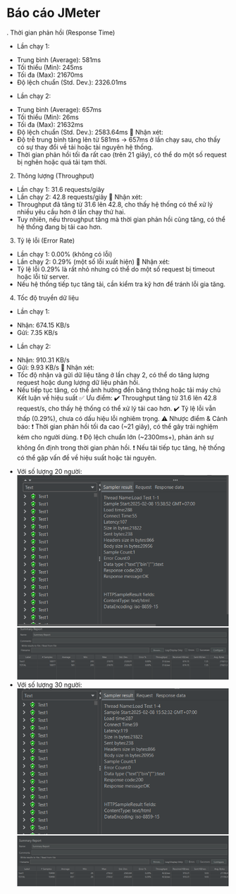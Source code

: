 # Báo cáo JMeter
. Thời gian phản hồi (Response Time)
- Lần chạy 1:
+ Trung bình (Average): 581ms
+ Tối thiểu (Min): 245ms
+ Tối đa (Max): 21670ms
+ Độ lệch chuẩn (Std. Dev.): 2326.01ms
- Lần chạy 2:
+ Trung bình (Average): 657ms
+ Tối thiểu (Min): 26ms
+ Tối đa (Max): 21632ms
+ Độ lệch chuẩn (Std. Dev.): 2583.64ms
📌 Nhận xét:
+ Độ trễ trung bình tăng lên từ 581ms → 657ms ở lần chạy sau, cho thấy có sự thay đổi về tải hoặc tài nguyên hệ thống.
+ Thời gian phản hồi tối đa rất cao (trên 21 giây), có thể do một số request bị nghẽn hoặc quá tải tạm thời.
2. Thông lượng (Throughput)
+ Lần chạy 1: 31.6 requests/giây
+ Lần chạy 2: 42.8 requests/giây
📌 Nhận xét:
+ Throughput đã tăng từ 31.6 lên 42.8, cho thấy hệ thống có thể xử lý nhiều yêu cầu hơn ở lần chạy thứ hai.
+ Tuy nhiên, nếu throughput tăng mà thời gian phản hồi cũng tăng, có thể hệ thống đang bị tải cao hơn.
3. Tỷ lệ lỗi (Error Rate)
+ Lần chạy 1: 0.00% (không có lỗi)
+ Lần chạy 2: 0.29% (một số lỗi xuất hiện)
📌 Nhận xét:
+ Tỷ lệ lỗi 0.29% là rất nhỏ nhưng có thể do một số request bị timeout hoặc lỗi từ server.
+ Nếu hệ thống tiếp tục tăng tải, cần kiểm tra kỹ hơn để tránh lỗi gia tăng.
4. Tốc độ truyền dữ liệu
- Lần chạy 1:
+ Nhận: 674.15 KB/s
+ Gửi: 7.35 KB/s
- Lần chạy 2:
+ Nhận: 910.31 KB/s
+ Gửi: 9.93 KB/s
📌 Nhận xét:
+ Tốc độ nhận và gửi dữ liệu tăng ở lần chạy 2, có thể do tăng lượng request hoặc dung lượng dữ liệu phản hồi.
+ Nếu tiếp tục tăng, có thể ảnh hưởng đến băng thông hoặc tải máy chủ
Kết luận về hiệu suất
✅ Ưu điểm:
✔️ Throughput tăng từ 31.6 lên 42.8 request/s, cho thấy hệ thống có thể xử lý tải cao hơn.
✔️ Tỷ lệ lỗi vẫn thấp (0.29%), chưa có dấu hiệu lỗi nghiêm trọng.
⚠️ Nhược điểm & Cảnh báo:
❗ Thời gian phản hồi tối đa cao (~21 giây), có thể gây trải nghiệm kém cho người dùng.
❗ Độ lệch chuẩn lớn (~2300ms+), phản ánh sự không ổn định trong thời gian phản hồi.
❗ Nếu tải tiếp tục tăng, hệ thống có thể gặp vấn đề về hiệu suất hoặc tài nguyên.
- Với số lượng 20 người:
![Mô tả ảnh](https://github.com/miha6824/image/blob/main/Screenshot%202025-02-08%20154750.png)
![Mô tả ảnh](https://github.com/miha6824/image/blob/main/Screenshot%202025-02-08%20154808.png)
- Với số lượng 30 người:
![Mô tả ảnh](https://github.com/miha6824/image/blob/main/Screenshot%202025-02-08%20155257.png)
![Mô tả ảnh](https://github.com/miha6824/image/blob/main/Screenshot%202025-02-08%20155316.png)

